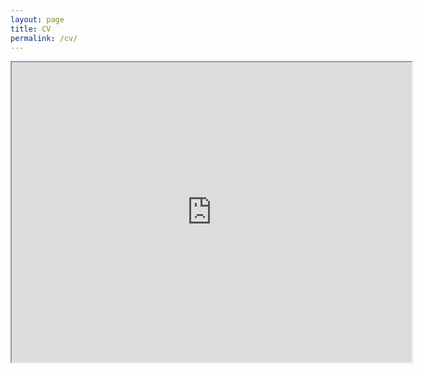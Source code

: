 ```yaml
---
layout: page
title: CV
permalink: /cv/
---
```


<!--
<object data="/cv.pdf" type="application/pdf" width="100%" height="200%">
  <p>Here's the link <a href="/cv.pdf">to the PDF.</a></p>
</object>
-->

<iframe src="https://drive.google.com/file/d/1ju6LnOsZYp0nO0fdXCcCrcCRrv6X6Q1Q/preview" width="640" height="480"></iframe>